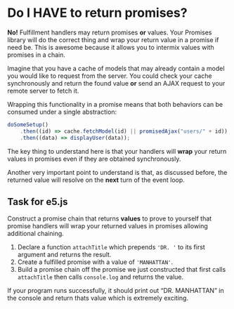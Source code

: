 # Do I HAVE to return promises?

**No!** Fulfillment handlers may return promises **or** values. Your Promises
library will do the correct thing and wrap your return value in a promise if
need be. This is awesome because it allows you to intermix values with
promises in a chain.

Imagine that you have a cache of models that may already contain a model you
would like to request from the server. You could check your cache
synchronously and return the found value **or** send an AJAX request to your
remote server to fetch it.

Wrapping this functionality in a promise means that both behaviors can be
consumed under a single abstraction:

```js
doSomeSetup()
	.then((id) => cache.fetchModel(id) || promisedAjax("users/" + id))
	.then((data) => displayUser(data));
```

The key thing to understand here is that your handlers will **wrap** your
return values in promises even if they are obtained synchronously.

Another very important point to understand is that, as discussed before, the
returned value will resolve on the **next** turn of the event loop.

## Task for e5.js

Construct a promise chain that returns **values** to prove to yourself that
promise handlers will wrap your returned values in promises allowing
additional chaining.

1. Declare a function `attachTitle` which prepends `'DR. '` to its first
   argument and returns the result.
2. Create a fulfilled promise with a value of `'MANHATTAN'`.
3. Build a promise chain off the promise we just constructed that first calls
   `attachTitle` then calls `console.log` and returns the value.

If your program runs successfully, it should print out “DR. MANHATTAN” in the console
and return thats value which is extremely exciting.
